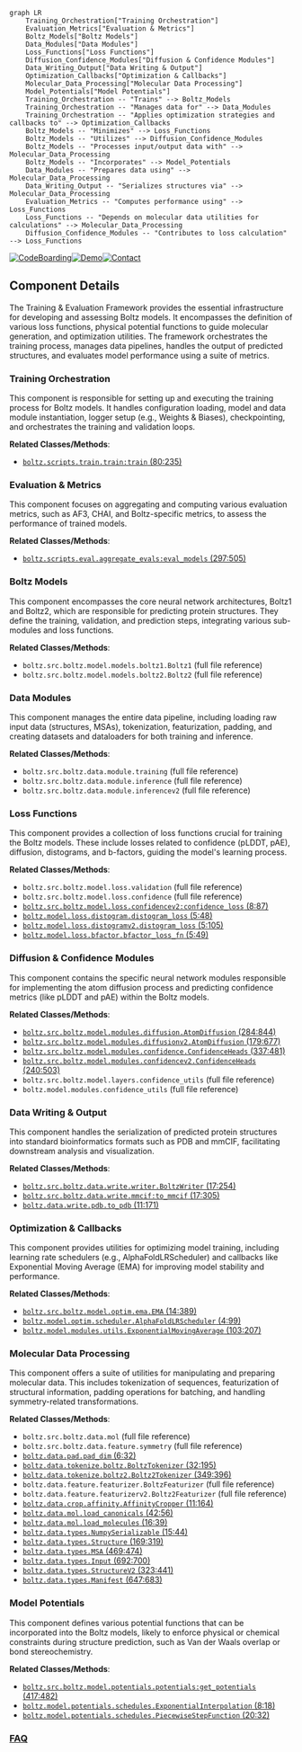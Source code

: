```mermaid
graph LR
    Training_Orchestration["Training Orchestration"]
    Evaluation_Metrics["Evaluation & Metrics"]
    Boltz_Models["Boltz Models"]
    Data_Modules["Data Modules"]
    Loss_Functions["Loss Functions"]
    Diffusion_Confidence_Modules["Diffusion & Confidence Modules"]
    Data_Writing_Output["Data Writing & Output"]
    Optimization_Callbacks["Optimization & Callbacks"]
    Molecular_Data_Processing["Molecular Data Processing"]
    Model_Potentials["Model Potentials"]
    Training_Orchestration -- "Trains" --> Boltz_Models
    Training_Orchestration -- "Manages data for" --> Data_Modules
    Training_Orchestration -- "Applies optimization strategies and callbacks to" --> Optimization_Callbacks
    Boltz_Models -- "Minimizes" --> Loss_Functions
    Boltz_Models -- "Utilizes" --> Diffusion_Confidence_Modules
    Boltz_Models -- "Processes input/output data with" --> Molecular_Data_Processing
    Boltz_Models -- "Incorporates" --> Model_Potentials
    Data_Modules -- "Prepares data using" --> Molecular_Data_Processing
    Data_Writing_Output -- "Serializes structures via" --> Molecular_Data_Processing
    Evaluation_Metrics -- "Computes performance using" --> Loss_Functions
    Loss_Functions -- "Depends on molecular data utilities for calculations" --> Molecular_Data_Processing
    Diffusion_Confidence_Modules -- "Contributes to loss calculation" --> Loss_Functions
```
[![CodeBoarding](https://img.shields.io/badge/Generated%20by-CodeBoarding-9cf?style=flat-square)](https://github.com/CodeBoarding/GeneratedOnBoardings)[![Demo](https://img.shields.io/badge/Try%20our-Demo-blue?style=flat-square)](https://www.codeboarding.org/demo)[![Contact](https://img.shields.io/badge/Contact%20us%20-%20contact@codeboarding.org-lightgrey?style=flat-square)](mailto:contact@codeboarding.org)

## Component Details

The Training & Evaluation Framework provides the essential infrastructure for developing and assessing Boltz models. It encompasses the definition of various loss functions, physical potential functions to guide molecular generation, and optimization utilities. The framework orchestrates the training process, manages data pipelines, handles the output of predicted structures, and evaluates model performance using a suite of metrics.

### Training Orchestration
This component is responsible for setting up and executing the training process for Boltz models. It handles configuration loading, model and data module instantiation, logger setup (e.g., Weights & Biases), checkpointing, and orchestrates the training and validation loops.


**Related Classes/Methods**:

- <a href="https://github.com/jwohlwend/boltz/blob/master/scripts/train/train.py#L80-L235" target="_blank" rel="noopener noreferrer">`boltz.scripts.train.train:train` (80:235)</a>


### Evaluation & Metrics
This component focuses on aggregating and computing various evaluation metrics, such as AF3, CHAI, and Boltz-specific metrics, to assess the performance of trained models.


**Related Classes/Methods**:

- <a href="https://github.com/jwohlwend/boltz/blob/master/scripts/eval/aggregate_evals.py#L297-L505" target="_blank" rel="noopener noreferrer">`boltz.scripts.eval.aggregate_evals:eval_models` (297:505)</a>


### Boltz Models
This component encompasses the core neural network architectures, Boltz1 and Boltz2, which are responsible for predicting protein structures. They define the training, validation, and prediction steps, integrating various sub-modules and loss functions.


**Related Classes/Methods**:

- `boltz.src.boltz.model.models.boltz1.Boltz1` (full file reference)
- `boltz.src.boltz.model.models.boltz2.Boltz2` (full file reference)


### Data Modules
This component manages the entire data pipeline, including loading raw input data (structures, MSAs), tokenization, featurization, padding, and creating datasets and dataloaders for both training and inference.


**Related Classes/Methods**:

- `boltz.src.boltz.data.module.training` (full file reference)
- `boltz.src.boltz.data.module.inference` (full file reference)
- `boltz.src.boltz.data.module.inferencev2` (full file reference)


### Loss Functions
This component provides a collection of loss functions crucial for training the Boltz models. These include losses related to confidence (pLDDT, pAE), diffusion, distograms, and b-factors, guiding the model's learning process.


**Related Classes/Methods**:

- `boltz.src.boltz.model.loss.validation` (full file reference)
- `boltz.src.boltz.model.loss.confidence` (full file reference)
- <a href="https://github.com/jwohlwend/boltz/blob/master/src/boltz/model/loss/confidencev2.py#L8-L87" target="_blank" rel="noopener noreferrer">`boltz.src.boltz.model.loss.confidencev2:confidence_loss` (8:87)</a>
- <a href="https://github.com/jwohlwend/boltz/blob/master/src/boltz/model/loss/distogram.py#L5-L48" target="_blank" rel="noopener noreferrer">`boltz.model.loss.distogram.distogram_loss` (5:48)</a>
- <a href="https://github.com/jwohlwend/boltz/blob/master/src/boltz/model/loss/distogramv2.py#L5-L105" target="_blank" rel="noopener noreferrer">`boltz.model.loss.distogramv2.distogram_loss` (5:105)</a>
- <a href="https://github.com/jwohlwend/boltz/blob/master/src/boltz/model/loss/bfactor.py#L5-L49" target="_blank" rel="noopener noreferrer">`boltz.model.loss.bfactor.bfactor_loss_fn` (5:49)</a>


### Diffusion & Confidence Modules
This component contains the specific neural network modules responsible for implementing the atom diffusion process and predicting confidence metrics (like pLDDT and pAE) within the Boltz models.


**Related Classes/Methods**:

- <a href="https://github.com/jwohlwend/boltz/blob/master/src/boltz/model/modules/diffusion.py#L284-L844" target="_blank" rel="noopener noreferrer">`boltz.src.boltz.model.modules.diffusion.AtomDiffusion` (284:844)</a>
- <a href="https://github.com/jwohlwend/boltz/blob/master/src/boltz/model/modules/diffusionv2.py#L179-L677" target="_blank" rel="noopener noreferrer">`boltz.src.boltz.model.modules.diffusionv2.AtomDiffusion` (179:677)</a>
- <a href="https://github.com/jwohlwend/boltz/blob/master/src/boltz/model/modules/confidence.py#L337-L481" target="_blank" rel="noopener noreferrer">`boltz.src.boltz.model.modules.confidence.ConfidenceHeads` (337:481)</a>
- <a href="https://github.com/jwohlwend/boltz/blob/master/src/boltz/model/modules/confidencev2.py#L240-L503" target="_blank" rel="noopener noreferrer">`boltz.src.boltz.model.modules.confidencev2.ConfidenceHeads` (240:503)</a>
- `boltz.src.boltz.model.layers.confidence_utils` (full file reference)
- `boltz.model.modules.confidence_utils` (full file reference)


### Data Writing & Output
This component handles the serialization of predicted protein structures into standard bioinformatics formats such as PDB and mmCIF, facilitating downstream analysis and visualization.


**Related Classes/Methods**:

- <a href="https://github.com/jwohlwend/boltz/blob/master/src/boltz/data/write/writer.py#L17-L254" target="_blank" rel="noopener noreferrer">`boltz.src.boltz.data.write.writer.BoltzWriter` (17:254)</a>
- <a href="https://github.com/jwohlwend/boltz/blob/master/src/boltz/data/write/mmcif.py#L17-L305" target="_blank" rel="noopener noreferrer">`boltz.src.boltz.data.write.mmcif:to_mmcif` (17:305)</a>
- <a href="https://github.com/jwohlwend/boltz/blob/master/src/boltz/data/write/pdb.py#L11-L171" target="_blank" rel="noopener noreferrer">`boltz.data.write.pdb.to_pdb` (11:171)</a>


### Optimization & Callbacks
This component provides utilities for optimizing model training, including learning rate schedulers (e.g., AlphaFoldLRScheduler) and callbacks like Exponential Moving Average (EMA) for improving model stability and performance.


**Related Classes/Methods**:

- <a href="https://github.com/jwohlwend/boltz/blob/master/src/boltz/model/optim/ema.py#L14-L389" target="_blank" rel="noopener noreferrer">`boltz.src.boltz.model.optim.ema.EMA` (14:389)</a>
- <a href="https://github.com/jwohlwend/boltz/blob/master/src/boltz/model/optim/scheduler.py#L4-L99" target="_blank" rel="noopener noreferrer">`boltz.model.optim.scheduler.AlphaFoldLRScheduler` (4:99)</a>
- <a href="https://github.com/jwohlwend/boltz/blob/master/src/boltz/model/modules/utils.py#L103-L207" target="_blank" rel="noopener noreferrer">`boltz.model.modules.utils.ExponentialMovingAverage` (103:207)</a>


### Molecular Data Processing
This component offers a suite of utilities for manipulating and preparing molecular data. This includes tokenization of sequences, featurization of structural information, padding operations for batching, and handling symmetry-related transformations.


**Related Classes/Methods**:

- `boltz.src.boltz.data.mol` (full file reference)
- `boltz.src.boltz.data.feature.symmetry` (full file reference)
- <a href="https://github.com/jwohlwend/boltz/blob/master/src/boltz/data/pad.py#L6-L32" target="_blank" rel="noopener noreferrer">`boltz.data.pad.pad_dim` (6:32)</a>
- <a href="https://github.com/jwohlwend/boltz/blob/master/src/boltz/data/tokenize/boltz.py#L32-L195" target="_blank" rel="noopener noreferrer">`boltz.data.tokenize.boltz.BoltzTokenizer` (32:195)</a>
- <a href="https://github.com/jwohlwend/boltz/blob/master/src/boltz/data/tokenize/boltz2.py#L349-L396" target="_blank" rel="noopener noreferrer">`boltz.data.tokenize.boltz2.Boltz2Tokenizer` (349:396)</a>
- `boltz.data.feature.featurizer.BoltzFeaturizer` (full file reference)
- `boltz.data.feature.featurizerv2.Boltz2Featurizer` (full file reference)
- <a href="https://github.com/jwohlwend/boltz/blob/master/src/boltz/data/crop/affinity.py#L11-L164" target="_blank" rel="noopener noreferrer">`boltz.data.crop.affinity.AffinityCropper` (11:164)</a>
- <a href="https://github.com/jwohlwend/boltz/blob/master/src/boltz/data/mol.py#L42-L56" target="_blank" rel="noopener noreferrer">`boltz.data.mol.load_canonicals` (42:56)</a>
- <a href="https://github.com/jwohlwend/boltz/blob/master/src/boltz/data/mol.py#L16-L39" target="_blank" rel="noopener noreferrer">`boltz.data.mol.load_molecules` (16:39)</a>
- <a href="https://github.com/jwohlwend/boltz/blob/master/src/boltz/data/types.py#L15-L44" target="_blank" rel="noopener noreferrer">`boltz.data.types.NumpySerializable` (15:44)</a>
- <a href="https://github.com/jwohlwend/boltz/blob/master/src/boltz/data/types.py#L169-L319" target="_blank" rel="noopener noreferrer">`boltz.data.types.Structure` (169:319)</a>
- <a href="https://github.com/jwohlwend/boltz/blob/master/src/boltz/data/types.py#L469-L474" target="_blank" rel="noopener noreferrer">`boltz.data.types.MSA` (469:474)</a>
- <a href="https://github.com/jwohlwend/boltz/blob/master/src/boltz/data/types.py#L692-L700" target="_blank" rel="noopener noreferrer">`boltz.data.types.Input` (692:700)</a>
- <a href="https://github.com/jwohlwend/boltz/blob/master/src/boltz/data/types.py#L323-L441" target="_blank" rel="noopener noreferrer">`boltz.data.types.StructureV2` (323:441)</a>
- <a href="https://github.com/jwohlwend/boltz/blob/master/src/boltz/data/types.py#L647-L683" target="_blank" rel="noopener noreferrer">`boltz.data.types.Manifest` (647:683)</a>


### Model Potentials
This component defines various potential functions that can be incorporated into the Boltz models, likely to enforce physical or chemical constraints during structure prediction, such as Van der Waals overlap or bond stereochemistry.


**Related Classes/Methods**:

- <a href="https://github.com/jwohlwend/boltz/blob/master/src/boltz/model/potentials/potentials.py#L417-L482" target="_blank" rel="noopener noreferrer">`boltz.src.boltz.model.potentials.potentials:get_potentials` (417:482)</a>
- <a href="https://github.com/jwohlwend/boltz/blob/master/src/boltz/model/potentials/schedules.py#L8-L18" target="_blank" rel="noopener noreferrer">`boltz.model.potentials.schedules.ExponentialInterpolation` (8:18)</a>
- <a href="https://github.com/jwohlwend/boltz/blob/master/src/boltz/model/potentials/schedules.py#L20-L32" target="_blank" rel="noopener noreferrer">`boltz.model.potentials.schedules.PiecewiseStepFunction` (20:32)</a>




### [FAQ](https://github.com/CodeBoarding/GeneratedOnBoardings/tree/main?tab=readme-ov-file#faq)